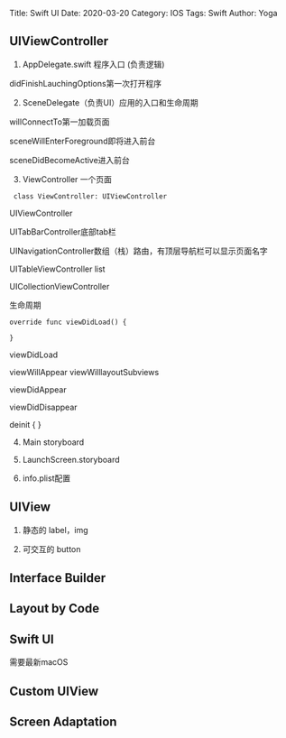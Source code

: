 Title: Swift UI
Date: 2020-03-20
Category: IOS
Tags: Swift
Author: Yoga

## UIViewController

1. AppDelegate.swift 程序入口 (负责逻辑)

didFinishLauchingOptions第一次打开程序

2. SceneDelegate（负责UI）应用的入口和生命周期

willConnectTo第一加载页面

sceneWillEnterForeground即将进入前台

sceneDidBecomeActive进入前台

3. ViewController 一个页面

```
 class ViewController: UIViewController

```

UIViewController

UITabBarController底部tab栏

UINavigationController数组（栈）路由，有顶层导航栏可以显示页面名字

UITableViewController list

UICollectionViewController

生命周期

```
override func viewDidLoad() {

}
```
viewDidLoad

viewWillAppear
viewWilllayoutSubviews


viewDidAppear

viewDidDisappear

deinit {
}



4. Main storyboard

5. LaunchScreen.storyboard

6. info.plist配置

## UIView

1. 静态的 label，img

2. 可交互的 button



## Interface Builder

## Layout by Code

## Swift UI

需要最新macOS

## Custom UIView

## Screen Adaptation